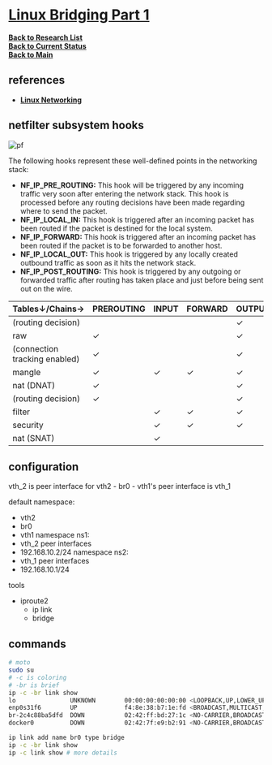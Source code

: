 # **[Linux Bridging Part 1](https://www.youtube.com/watch?v=oVu0O0UMBCc&list=PLmZU6NElARbZtvrVbfz9rVpWRt5HyCeO7)**


**[Back to Research List](../../../../../../research_list.md)**\
**[Back to Current Status](../../../../../../../development/status/weekly/current_status.md)**\
**[Back to Main](../../../../../../../README.md)**

## references


- **[Linux Networking](https://www.youtube.com/@routerologyblog1111/playlists)**
## netfilter subsystem hooks
![pf](https://people.netfilter.org/pablo/nf-hooks.png)

The following hooks represent these well-defined points in the networking stack:

- **NF_IP_PRE_ROUTING:** This hook will be triggered by any incoming traffic very soon after entering the network stack. This hook is processed before any routing decisions have been made regarding where to send the packet.
- **NF_IP_LOCAL_IN:** This hook is triggered after an incoming packet has been routed if the packet is destined for the local system.
- **NF_IP_FORWARD:** This hook is triggered after an incoming packet has been routed if the packet is to be forwarded to another host.
- **NF_IP_LOCAL_OUT:** This hook is triggered by any locally created outbound traffic as soon as it hits the network stack.
- **NF_IP_POST_ROUTING:** This hook is triggered by any outgoing or forwarded traffic after routing has taken place and just before being sent out on the wire.

| Tables↓/Chains→               | PREROUTING | INPUT | FORWARD | OUTPUT | POSTROUTING |
|-------------------------------|------------|-------|---------|--------|-------------|
| (routing decision)            |            |       |         | ✓      |             |
| raw                           | ✓          |       |         | ✓      |             |
| (connection tracking enabled) | ✓          |       |         | ✓      |             |
| mangle                        | ✓          | ✓     | ✓       | ✓      | ✓           |
| nat (DNAT)                    | ✓          |       |         | ✓      |             |
| (routing decision)            | ✓          |       |         | ✓      |             |
| filter                        |            | ✓     | ✓       | ✓      |             |
| security                      |            | ✓     | ✓       | ✓      |             |
| nat (SNAT)                    |            | ✓     |         |        | ✓           |


## configuration 

vth_2 is peer interface for vth2 - br0 - vth1's peer interface is vth_1

default namespace:
- vth2
- br0
- vth1
namespace ns1:
- vth_2 peer interfaces
- 192.168.10.2/24
namespace ns2:
- vth_1 peer interfaces
- 192.168.10.1/24

tools
- iproute2
  - ip link
  - bridge

## commands

```bash
# moto
sudo su
# -c is coloring
# -br is brief
ip -c -br link show 
lo               UNKNOWN        00:00:00:00:00:00 <LOOPBACK,UP,LOWER_UP> 
enp0s31f6        UP             f4:8e:38:b7:1e:fd <BROADCAST,MULTICAST,UP,LOWER_UP> 
br-2c4c88ba5dfd  DOWN           02:42:ff:bd:27:1c <NO-CARRIER,BROADCAST,MULTICAST,UP> 
docker0          DOWN           02:42:7f:e9:b2:91 <NO-CARRIER,BROADCAST,MULTICAST,UP> 

ip link add name br0 type bridge
ip -c -br link show 
ip -c link show # more details
```


